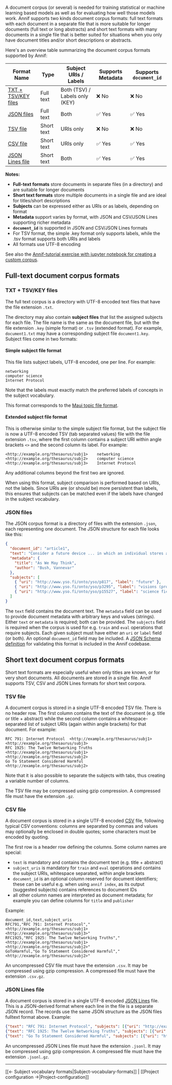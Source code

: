 A document corpus (or several) is needed for training statistical or machine learning based models as well as for evaluating how well those models work. Annif supports two kinds document corpus formats: full text formats with each document in a separate file that is more suitable for longer documents (full text or long abstracts) and short text formats with many documents in a single file that is better suited for situations when you only have document titles and/or short descriptions or abstracts.

Here's an overview table summarizing the document corpus formats supported by Annif:

| Format Name                               | Type       | Subject URIs / Labels          | Supports Metadata | Supports `document_id` |
|-------------------------------------------|------------|--------------------------------|-------------------|------------------------|
| [TXT + TSV/KEY files](#txt--tsvkey-files) | Full text  | Both (TSV) / Labels only (KEY) | ❌ No             | ❌ No                  |
| [JSON files](#json-files)                 | Full text  | Both                           | ✅ Yes            | ✅ Yes                 |
| [TSV file](#tsv-file)                     | Short text | URIs only                      | ❌ No             | ❌ No                  |
| [CSV file](#csv-file)                     | Short text | URIs only                      | ✅ Yes            | ✅ Yes                 |
| [JSON Lines file](#json-lines-file)       | Short text | Both                           | ✅ Yes            | ✅ Yes                 |

**Notes:**

- **Full-text formats** store documents in separate files (in a directory) and are suitable for longer documents
- **Short text formats** store multiple documents in a single file and are ideal for titles/short descriptions
- **Subjects** can be expressed either as URIs or as labels, depending on format
- **Metadata** support varies by format, with JSON and CSV/JSON Lines supporting richer metadata
- **`document_id`** is supported in JSON and CSV/JSON Lines formats
- For TSV format, the simple .key format only supports labels, while the .tsv format supports both URIs and labels
- All formats use UTF-8 encoding

See also the [Annif-tutorial exercise with jupyter notebook for creating a custom corpus](https://github.com/NatLibFi/Annif-tutorial/blob/master/exercises/OPT_custom_corpus.md).

## Full-text document corpus formats

### TXT + TSV/KEY files

The full text corpus is a directory with UTF-8 encoded text files that have the file extension `.txt`.

The directory may also contain **subject files** that list the assigned subjects for each file. The file name is the same as the document file, but with the file extension `.key` (simple format) or `.tsv` (extended format). For example, `document1.txt` may have a corresponding subject file `document1.key`. Subject files come in two
formats:

#### Simple subject file format

This file lists subject labels, UTF-8 encoded, one per line. For example:

```
networking
computer science
Internet Protocol
```

Note that the labels must exactly match the preferred labels of concepts in the subject vocabulary.

This format corresponds to the [Maui topic file format](https://code.google.com/archive/p/maui-indexer/wikis/Usage.wiki).

#### Extended subject file format

This is otherwise similar to the simple subject file format, but the subject file is now a UTF-8 encoded TSV (tab separated values) file with the file extension `.tsv`, where the first column contains a subject URI within angle brackets `<>` and the second column its label. For example:

```
<http://example.org/thesaurus/subj1>	networking
<http://example.org/thesaurus/subj2>	computer science
<http://example.org/thesaurus/subj3>	Internet Protocol
```

Any additional columns beyond the first two are ignored.

When using this format, subject comparison is performed based on URIs, not the labels. Since URIs are (or should be) more persistent than labels, this ensures that subjects can be matched even if the labels have changed in the subject vocabulary.

### JSON files

The JSON corpus format is a directory of files with the extension `.json`, each representing one document. The JSON structure for each file looks like this:

```json
{
  "document_id": "article1",
  "text": "Consider a future device ... in which an individual stores all his books, records, and communications...",
  "metadata": {
    "title": "As We May Think",
    "author": "Bush, Vannevar"
  },
  "subjects": [
    { "uri": "http://www.yso.fi/onto/yso/p817", "label": "future" },
    { "uri": "http://www.yso.fi/onto/yso/p3295", "label": "visions (prospects)" },
    { "uri": "http://www.yso.fi/onto/yso/p15527", "label": "science fiction" }
  ]
}
```

The `text` field contains the document text. The `metadata` field can be used to provide document metadata with arbitrary keys and values (strings). Either `text` or `metadata` is required; both can be provided. The `subjects` field is required when the corpus is used for e.g. `train` and `eval` operations that require subjects. Each given subject must have either an `uri` or `label` field (or both). An optional `document_id` field may be included. A [JSON Schema definition](https://github.com/NatLibFi/Annif/blob/main/annif/schemas/document.json) for validating this format is included in the Annif codebase.

## Short text document corpus formats

Short text formats are especially useful when only titles are known, or for very short documents. All documents are stored in a single file. Annif supports TSV, CSV and JSON Lines formats for short text corpora.

### TSV file

A document corpus is stored in a single UTF-8 encoded TSV file. There is no header row. The first column contains the text of the document (e.g. title or title + abstract) while the second column contains a whitespace-separated list of subject URIs (again within angle brackets) for that document. For example:

```
RFC 791: Internet Protocol	<http://example.org/thesaurus/subj1> <http://example.org/thesaurus/subj3>
RFC 1925: The Twelve Networking Truths	<http://example.org/thesaurus/subj1> <http://example.org/thesaurus/subj2>
Go To Statement Considered Harmful	<http://example.org/thesaurus/subj2>
```

Note that it is also possible to separate the subjects with tabs, thus creating a variable number of columns.

The TSV file may be compressed using gzip compression. A compressed file must have the extension `.gz`.

### CSV file

A document corpus is stored in a single UTF-8 encoded [CSV](https://en.wikipedia.org/wiki/Comma-separated_values) file, following typical CSV conventions: columns are separated by commas and values may optionally be enclosed in double quotes; some characters must be encoded by quoting. 

The first row is a header row defining the columns. Some column names are special:

* `text` is mandatory and contains the document text (e.g. title + abstract)
* `subject_uris` is mandatory for `train` and `eval` operations and contains the subject URIs, whitespace separated, within angle brackets
* `document_id` is an optional column reserved for document identifiers; these can be useful e.g. when using `annif index`, as its output (suggested subjects) contains references to document IDs
* all other column names are interpreted as document metadata; for example you can define columns for `title` and `publisher`

Example:

```
document_id,text,subject_uris
RFC791,"RFC 791: Internet Protocol","<http://example.org/thesaurus/subj1> <http://example.org/thesaurus/subj3>"
RFC1925,"RFC 1925: The Twelve Networking Truths","<http://example.org/thesaurus/subj1> <http://example.org/thesaurus/subj2>"
GoToHarmful,"Go To Statement Considered Harmful","<http://example.org/thesaurus/subj2>"
```

An uncompressed CSV file must have the extension `.csv`. It may be compressed using gzip compression. A compressed file must have the extension `.csv.gz`.

### JSON Lines file

A document corpus is stored in a single UTF-8 encoded [JSON Lines](https://jsonlines.org/) file. This is a JSON-derived format where each line in the file is a separate JSON record. The records use the same JSON structure as the JSON files fulltext format above. Example:

```json
{"text": "RFC 791: Internet Protocol", "subjects": [{"uri": "http://example.org/thesaurus/subj1"}, {"uri": "http://example.org/thesaurus/subj3"}]}
{"text": "RFC 1925: The Twelve Networking Truths", "subjects": [{"uri": "http://example.org/thesaurus/subj1"}, {"uri": "http://example.org/thesaurus/subj2"}]}
{"text": "Go To Statement Considered Harmful", "subjects": [{"uri": "http://example.org/thesaurus/subj2"}]}
```

An uncompressed JSON Lines file must have the extension `.jsonl`. It may be compressed using gzip compression. A compressed file must have the extension `.jsonl.gz`.


---
[[← Subject vocabulary formats|Subject-vocabulary-formats]] | [[Project configuration →|Project-configuration]]
